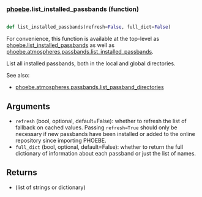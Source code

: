 ### [phoebe](phoebe.md).list_installed_passbands (function)


```py

def list_installed_passbands(refresh=False, full_dict=False)

```



For convenience, this function is available at the top-level as
[phoebe.list_installed_passbands](phoebe.list_installed_passbands.md) as well as
[phoebe.atmospheres.passbands.list_installed_passbands](phoebe.atmospheres.passbands.list_installed_passbands.md).

List all installed passbands, both in the local and global directories.

See also:
* [phoebe.atmospheres.passbands.list_passband_directories](phoebe.atmospheres.passbands.list_passband_directories.md)

Arguments
---------
* `refresh` (bool, optional, default=False): whether to refresh the list
    of fallback on cached values.  Passing `refresh=True` should only
    be necessary if new passbands have been installed or added to the
    online repository since importing PHOEBE.
* `full_dict` (bool, optional, default=False): whether to return the full
    dictionary of information about each passband or just the list
    of names.

Returns
--------
* (list of strings or dictionary)


